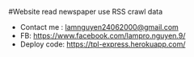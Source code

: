 #Website read newspaper use RSS crawl data 

- Contact me : lamnguyen24062000@gmail.com
- FB: https://www.facebook.com/lampro.nguyen.9/
- Deploy code: https://tpl-express.herokuapp.com/
